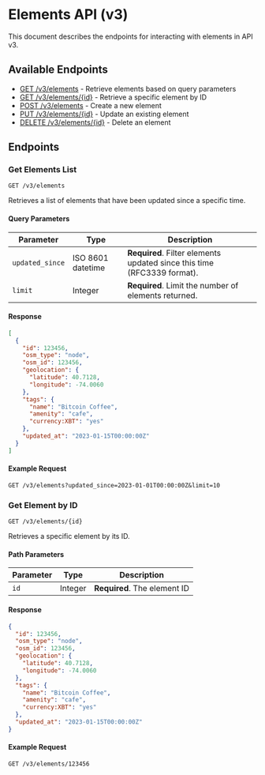 # Elements API (v3)

This document describes the endpoints for interacting with elements in API v3.

## Available Endpoints

- [GET /v3/elements](#get-v3elements) - Retrieve elements based on query parameters
- [GET /v3/elements/{id}](#get-v3elementsid) - Retrieve a specific element by ID
- [POST /v3/elements](#post-v3elements) - Create a new element
- [PUT /v3/elements/{id}](#put-v3elementsid) - Update an existing element
- [DELETE /v3/elements/{id}](#delete-v3elementsid) - Delete an element

## Endpoints

### Get Elements List

```
GET /v3/elements
```

Retrieves a list of elements that have been updated since a specific time.

#### Query Parameters

| Parameter | Type | Description |
|-----------|------|-------------|
| `updated_since` | ISO 8601 datetime | **Required**. Filter elements updated since this time (RFC3339 format). |
| `limit` | Integer | **Required**. Limit the number of elements returned. |

#### Response

```json
[
  {
    "id": 123456,
    "osm_type": "node",
    "osm_id": 123456,
    "geolocation": {
      "latitude": 40.7128,
      "longitude": -74.0060
    },
    "tags": {
      "name": "Bitcoin Coffee",
      "amenity": "cafe",
      "currency:XBT": "yes"
    },
    "updated_at": "2023-01-15T00:00:00Z"
  }
]
```

#### Example Request

```
GET /v3/elements?updated_since=2023-01-01T00:00:00Z&limit=10
```

### Get Element by ID

```
GET /v3/elements/{id}
```

Retrieves a specific element by its ID.

#### Path Parameters

| Parameter | Type | Description |
|-----------|------|-------------|
| `id` | Integer | **Required**. The element ID |

#### Response

```json
{
  "id": 123456,
  "osm_type": "node",
  "osm_id": 123456,
  "geolocation": {
    "latitude": 40.7128,
    "longitude": -74.0060
  },
  "tags": {
    "name": "Bitcoin Coffee",
    "amenity": "cafe",
    "currency:XBT": "yes"
  },
  "updated_at": "2023-01-15T00:00:00Z"
}
```

#### Example Request

```
GET /v3/elements/123456